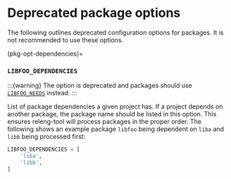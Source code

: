 # Deprecated package options

The following outlines deprecated configuration options for packages. It
is not recommended to use these options.

(pkg-opt-dependencies)=
### `LIBFOO_DEPENDENCIES`

:::{warning}
The option is deprecated and packages should use
[`LIBFOO_NEEDS`](pkg-opt-needs) instead.
:::

List of package dependencies a given project has. If a project depends on
another package, the package name should be listed in this option. This ensures
releng-tool will process packages in the proper order. The following shows an
example package `libfoo` being dependent on `liba` and `libb` being
processed first:

```python
LIBFOO_DEPENDENCIES = [
    'liba',
    'libb',
]
```
